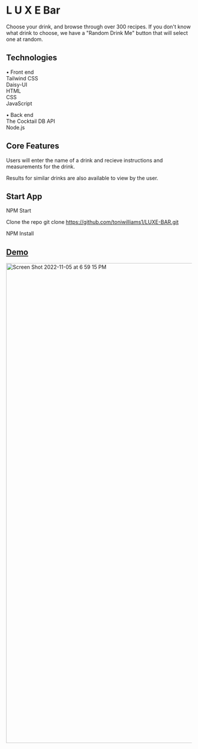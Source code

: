 # L U X E Bar 

Choose your drink, and browse through over 300 recipes.  If you don't know what drink to choose, we have a "Random Drink Me" button that will select one at random. 

## Technologies
• Front end <br>
Tailwind CSS<br>
Daisy-UI <br>
HTML <br>
CSS <br> 
JavaScript

• Back end <br>
 The Cocktail DB API <br>
 Node.js

## Core Features
 Users will enter the name of a drink and recieve instructions and measurements for the drink.
 
 Results for similar drinks are also available to view by the user.
 

## Start App
NPM Start

Clone the repo git clone https://github.com/toniwilliams1/LUXE-BAR.git

NPM Install

## [Demo](https://luxebar.netlify.app/)

<img width="1300" alt="Screen Shot 2022-11-05 at 6 59 15 PM" src="https://user-images.githubusercontent.com/100317017/200144572-3ae0bdbd-ac54-4483-a0ce-d463ceb8958b.png">





